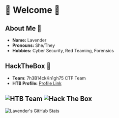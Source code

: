 # 💜 Welcome 💜

## About Me 💙 

- **Name:**       Lavender
- **Pronouns:**   She/They
- **Hobbies:**  Cyber Security, Red Teaming, Forensics

## HackTheBox 💚 

- **Team:**     7h3B14ckKn1gh75 CTF Team
- **HTB Profile:** [Profile Link](https://app.hackthebox.com/profile/414033)

![HTB Team](https://www.hackthebox.com/badge/team/image/3804)
![Hack The Box](http://www.hackthebox.eu/badge/image/414033)
---

![Lavender's GitHub Stats](https://github-readme-stats.vercel.app/api?username=Lavender-exe&show_icons=true&theme=cobalt) 
